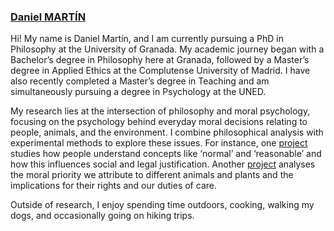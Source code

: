 <h3> <a href= "https://www.danielmartinruiz.com"> Daniel MARTÍN</a> </h3>

Hi! My name is Daniel Martín, and I am currently pursuing a PhD in Philosophy at the University of Granada. My academic journey began with a Bachelor’s degree in Philosophy here at Granada, followed by a Master’s degree in Applied Ethics at the Complutense University of Madrid. I have also recently completed a Master’s degree in Teaching and am simultaneously pursuing a degree in Psychology at the UNED.

My research lies at the intersection of philosophy and moral psychology, focusing on the psychology behind everyday moral decisions relating to people, animals, and the environment. I combine philosophical analysis with experimental methods to explore these issues. For instance, one [project](/projects/practicalreason/) studies how people understand concepts like ‘normal’ and ‘reasonable’ and how this influences social and legal justification. Another [project](/projects/animaldilemmas) analyses the moral priority we attribute to different animals and plants and the implications for their rights and our duties of care.

Outside of research, I enjoy spending time outdoors, cooking, walking my dogs, and occasionally going on hiking trips.
